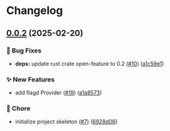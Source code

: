 # Changelog

## [0.0.2](https://github.com/open-feature/rust-sdk-contrib/compare/open-feature-flagd-v0.0.1...open-feature-flagd-v0.0.2) (2025-02-20)


### 🐛 Bug Fixes

* **deps:** update rust crate open-feature to 0.2 ([#10](https://github.com/open-feature/rust-sdk-contrib/issues/10)) ([a1c59e1](https://github.com/open-feature/rust-sdk-contrib/commit/a1c59e1de6c4d25b1f13b891acde9569c045b20d))


### ✨ New Features

* add flagd Provider ([#19](https://github.com/open-feature/rust-sdk-contrib/issues/19)) ([a1a8573](https://github.com/open-feature/rust-sdk-contrib/commit/a1a857302e3af47d508866b92976c12d6641ab8f))


### 🧹 Chore

* initialize project skeleton ([#7](https://github.com/open-feature/rust-sdk-contrib/issues/7)) ([6928d06](https://github.com/open-feature/rust-sdk-contrib/commit/6928d062c2b7c2c1f15d9de2fe0ff94e9bab83ec))
